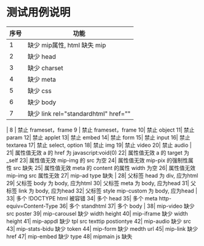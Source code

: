 # 测试用例说明
序号|功能
---|---
1 | 缺少 mip属性, html 缺失 mip
2 | 缺少 head
3 | 缺少 charset
4 | 缺少 meta
5 | 缺少 css
6 | 缺少 body
7 | 缺少 link rel="standardhtml" href=""
  | 
8 | 禁止 frameset，frame
9 | 禁止 frameset，frame
10| 禁止 object
11| 禁止 param
12| 禁止 applet
13| 禁止 embed
14| 禁止 form
15| 禁止 input
16| 禁止 textarea
17| 禁止 select, option
18| 禁止 img
19| 禁止 video
20| 禁止 audio
  | 
21| 属性值无效 a 的 href 为 javascript:void(0)
22| 属性值无效 a 的 target 为 _self
23| 属性值无效 mip-img 的 src 为空
24| 属性值无效 mip-pix 的强制性属性 src 缺失
25| 属性值无效 meta 的 content 的属性 width 为空
26| 属性值无效 mip-img src 属性无效
27| mip-ad  type 缺失
  | 
28| 父标签 head 为 div, 应为html 
29| 父标签 body 为 body, 应为html 
30| 父标签 meta 为 body, 应为head
31| 父标签 link 为 body, 应为head
32| 父标签 style mip-custom 为 body, 应为head
  | 
33| 多个 !DOCTYPE html 被容错
34| 多个 head
35| 多个 meta http-equiv=Content-Type
36| 多个 standhtml
37| 多个 body
  | 
38| mip-video 缺少 src poster
39| mip-carousel 缺少 width height
40| mip-iframe 缺少 width height
41| mip-appdl 缺少 tpl src texttip postiontye
42| mip-audio 缺少 src
43| mip-stats-bidu 缺少 token
44| mip-form 缺少 medth url
45| mip-link 缺少 href
47| mip-embed 缺少 type
48| mipmain js 缺失

